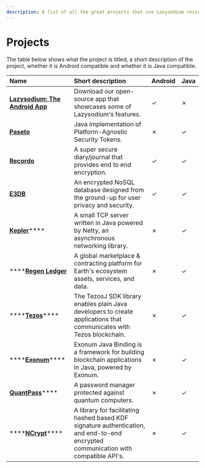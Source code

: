 ```yaml
---
description: A list of all the great projects that use Lazysodium reside on this page.
---
```


# Projects

The table below shows what the project is titled, a short description of the project, whether it is Android compatible and whether it is Java compatible.

| **Name** | **Short description** | **Android** | **Java** |
| :--- | :--- | :--- | :--- |
| [**Lazysodium: The Android App**](https://play.google.com/store/apps/details?id=com.goterl.lazycode.lazysodium.example&pcampaignid=MKT-Other-global-all-co-prtnr-py-PartBadge-Mar2515-1) | Download our open-source app that showcases some of Lazysodium's features. | ✓ | ✗ |
| [**Paseto**](https://github.com/atholbro/paseto) | Java Implementation of Platform-Agnostic Security Tokens. | ✗ | ✓ |
| [**Recordo**](https://recordo.co) | A super secure diary/journal that provides end to end encryption. | ✓ | ✓ |
| [**E3DB**](https://tozny.com/e3db/) | An encrypted NoSQL database designed from the ground-up for user privacy and security. | ✓ | ✓ |
| [**Kepler**](https://github.com/Quackster/Kepler)\*\*\*\* | A small TCP server written in Java powered by Netty, an asynchronous networking library. | ✗ | ✓ |
| \*\*\*\*[**Regen Ledger**](https://www.regen.network/) | A global marketplace & contracting platform for Earth's ecosystem assets, services, and data. | ✗ | ✓ |
| \*\*\*\*[**Tezos**](https://github.com/LMilfont/TezosJ-plainjava)\*\*\*\* | The TezosJ SDK library enables plain Java developers to create applications that communicates with Tezos blockchain. | ✗ | ✓ |
| \*\*\*\*[**Exonum**](https://github.com/exonum/exonum-java-binding)\*\*\*\* | Exonum Java Binding is a framework for building blockchain applications in Java, powered by Exonum. | ✗ | ✓ |
| [**QuantPass**](https://github.com/maxjava44/QuantPass)\*\*\*\* | A password manager protected against quantum computers. | ✗ | ✓ |
| \*\*\*\*[**NCrypt**](https://github.com/charlesportwoodii/ncryptf-java)\*\*\*\* | A library for facilitating hashed based KDF signature authentication, and end-to-end encrypted communication with compatible API's. | ✗ | ✓ |

